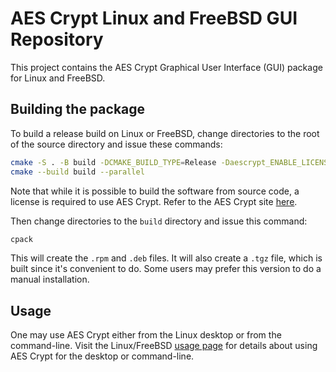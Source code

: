 # AES Crypt Linux and FreeBSD GUI Repository

This project contains the AES Crypt Graphical User Interface (GUI) package
for Linux and FreeBSD.

## Building the package

To build a release build on Linux or FreeBSD, change directories to the root of
the source directory and issue these commands:

```bash
cmake -S . -B build -DCMAKE_BUILD_TYPE=Release -Daescrypt_ENABLE_LICENSE_MODULE:BOOL=OFF
cmake --build build --parallel
```

Note that while it is possible to build the software from source code,
a license is required to use AES Crypt.  Refer to the AES Crypt site
[here](https://www.aescrypt.com/license.html).

Then change directories to the `build` directory and issue this command:

```bash
cpack
```

This will create the `.rpm` and `.deb` files.  It will also create a `.tgz`
file, which is built since it's convenient to do.  Some users may prefer
this version to do a manual installation.

## Usage

One may use AES Crypt either from the Linux desktop or from the command-line.
Visit the Linux/FreeBSD [usage page](https://www.aescrypt.com/linux_aes_crypt.html)
for details about using AES Crypt for the desktop or command-line.
